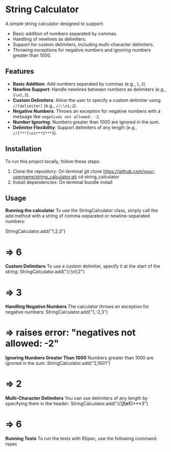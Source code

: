# String Calculator

A simple string calculator designed to support:
- Basic addition of numbers separated by commas.
- Handling of newlines as delimiters.
- Support for custom delimiters, including multi-character delimiters.
- Throwing exceptions for negative numbers and ignoring numbers greater than 1000.

## Features
- **Basic Addition**: Add numbers separated by commas (e.g., `1,2`).
- **Newline Support**: Handle newlines between numbers as delimiters (e.g., `1\n2,3`).
- **Custom Delimiters**: Allow the user to specify a custom delimiter using `//[delimiter]` (e.g., `//;\n1;2`).
- **Negative Numbers**: Throws an exception for negative numbers with a message like `negatives not allowed: -2`.
- **Number Ignoring**: Numbers greater than 1000 are ignored in the sum.
- **Delimiter Flexibility**: Support delimiters of any length (e.g., `//[***]\n1***2***3`).

## Installation

To run this project locally, follow these steps:

1. Clone the repository:
On terminal
   git clone https://github.com/your-username/string_calculator.git
   cd string_calculator
2. Install dependencies:
    On terminal
    bundle install

## Usage

**Running the calculator**
To use the StringCalculator class, simply call the add method with a string of comma-separated or newline-separated numbers:

StringCalculator.add("1,2,3")
# => 6


**Custom Delimiters**
To use a custom delimiter, specify it at the start of the string:
StringCalculator.add("//;\n1;2")
# => 3

**Handling Negative Numbers**
The calculator throws an exception for negative numbers:
StringCalculator.add("1,-2,3")
# => raises error: "negatives not allowed: -2"

**Ignoring Numbers Greater Than 1000**
Numbers greater than 1000 are ignored in the sum:
StringCalculator.add("2,1001")
# => 2

**Multi-Character Delimiters**
You can use delimiters of any length by specifying them in the header:
StringCalculator.add("//[***]\n1***2***3")
# => 6


**Running Tests**
To run the tests with RSpec, use the following command:
rspec





